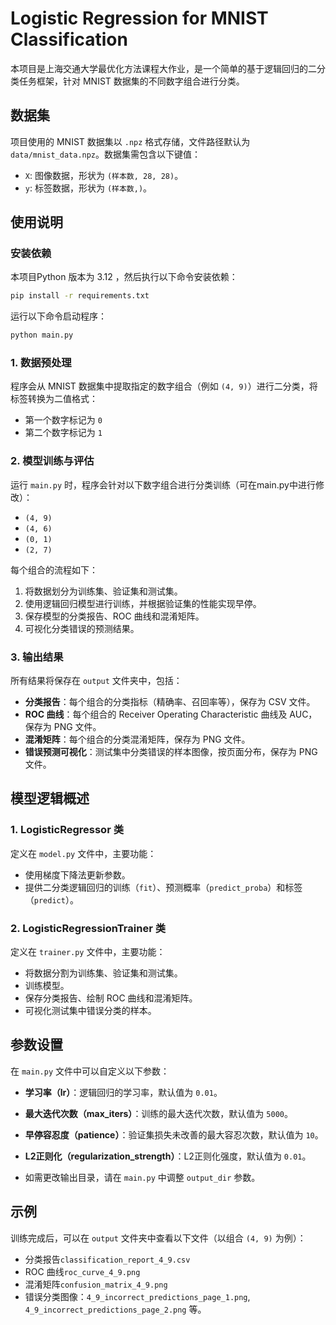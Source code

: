 # Logistic Regression for MNIST Classification

本项目是上海交通大学最优化方法课程大作业，是一个简单的基于逻辑回归的二分类任务框架，针对 MNIST 数据集的不同数字组合进行分类。

## 数据集

项目使用的 MNIST 数据集以 `.npz` 格式存储，文件路径默认为 `data/mnist_data.npz`。数据集需包含以下键值：
- `X`: 图像数据，形状为 `(样本数, 28, 28)`。
- `y`: 标签数据，形状为 `(样本数,)`。

## 使用说明

### 安装依赖

本项目Python 版本为 3.12 ，然后执行以下命令安装依赖：
```bash
pip install -r requirements.txt
```
运行以下命令启动程序：
```bash
python main.py
```
### 1. 数据预处理

程序会从 MNIST 数据集中提取指定的数字组合（例如 `(4, 9)`）进行二分类，将标签转换为二值格式：
- 第一个数字标记为 `0`
- 第二个数字标记为 `1`

### 2. 模型训练与评估

运行 `main.py` 时，程序会针对以下数字组合进行分类训练（可在main.py中进行修改）：
- `(4, 9)`
- `(4, 6)`
- `(0, 1)`
- `(2, 7)`

每个组合的流程如下：
1. 将数据划分为训练集、验证集和测试集。
2. 使用逻辑回归模型进行训练，并根据验证集的性能实现早停。
3. 保存模型的分类报告、ROC 曲线和混淆矩阵。
4. 可视化分类错误的预测结果。

### 3. 输出结果

所有结果将保存在 `output` 文件夹中，包括：
- **分类报告**：每个组合的分类指标（精确率、召回率等），保存为 CSV 文件。
- **ROC 曲线**：每个组合的 Receiver Operating Characteristic 曲线及 AUC，保存为 PNG 文件。
- **混淆矩阵**：每个组合的分类混淆矩阵，保存为 PNG 文件。
- **错误预测可视化**：测试集中分类错误的样本图像，按页面分布，保存为 PNG 文件。

## 模型逻辑概述

### 1. LogisticRegressor 类
定义在 `model.py` 文件中，主要功能：
- 使用梯度下降法更新参数。
- 提供二分类逻辑回归的训练（`fit`）、预测概率（`predict_proba`）和标签（`predict`）。

### 2. LogisticRegressionTrainer 类
定义在 `trainer.py` 文件中，主要功能：
- 将数据分割为训练集、验证集和测试集。
- 训练模型。
- 保存分类报告、绘制 ROC 曲线和混淆矩阵。
- 可视化测试集中错误分类的样本。

## 参数设置

在 `main.py` 文件中可以自定义以下参数：
- **学习率（lr）**：逻辑回归的学习率，默认值为 `0.01`。
- **最大迭代次数（max_iters）**：训练的最大迭代次数，默认值为 `5000`。
- **早停容忍度（patience）**：验证集损失未改善的最大容忍次数，默认值为 `10`。
- **L2正则化（regularization_strength）**：L2正则化强度，默认值为 `0.01`。

- 如需更改输出目录，请在 `main.py` 中调整 `output_dir` 参数。

## 示例

训练完成后，可以在 `output` 文件夹中查看以下文件（以组合 `(4, 9)` 为例）：
- 分类报告`classification_report_4_9.csv`
-  ROC 曲线`roc_curve_4_9.png`
- 混淆矩阵`confusion_matrix_4_9.png`
- 错误分类图像：`4_9_incorrect_predictions_page_1.png`, `4_9_incorrect_predictions_page_2.png` 等。

